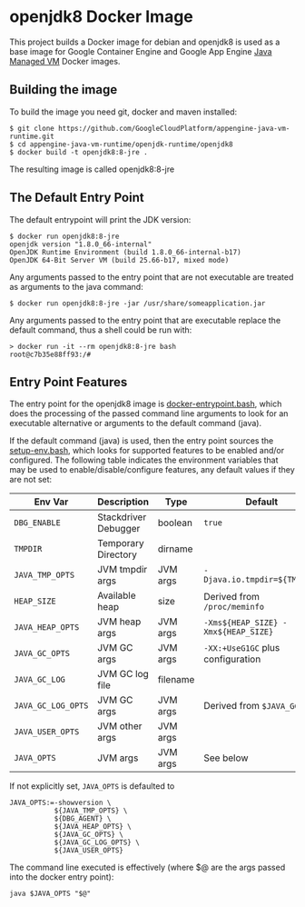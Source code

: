 # openjdk8 Docker Image

This project builds a Docker image for debian and openjdk8 is used as a base image for Google Container Engine and 
Google App Engine [Java Managed VM](https://cloud.google.com/appengine/docs/managed-vms/) Docker images.

## Building the image
To build the image you need git, docker and maven installed:
```
$ git clone https://github.com/GoogleCloudPlatform/appengine-java-vm-runtime.git
$ cd appengine-java-vm-runtime/openjdk-runtime/openjdk8
$ docker build -t openjdk8:8-jre .
```
The resulting image is called openjdk8:8-jre 

## The Default Entry Point
The default entrypoint will print the JDK version:
```
$ docker run openjdk8:8-jre
openjdk version "1.8.0_66-internal"
OpenJDK Runtime Environment (build 1.8.0_66-internal-b17)
OpenJDK 64-Bit Server VM (build 25.66-b17, mixed mode)
```

Any arguments passed to the entry point that are not executable are treated as arguments to the java command:
```
$ docker run openjdk8:8-jre -jar /usr/share/someapplication.jar
```

Any arguments passed to the entry point that are executable replace the default command, thus a shell could
be run with:
```
> docker run -it --rm openjdk8:8-jre bash
root@c7b35e88ff93:/# 
```

## Entry Point Features
The entry point for the openjdk8 image is [docker-entrypoint.bash](https://github.com/GoogleCloudPlatform/appengine-java-vm-runtime/blob/master/openjdk8/src/main/docker/docker-entrypoint.bash), which does the processing of the passed command line arguments to look for an executable alternative or arguments to the default command (java).

If the default command (java) is used, then the entry point sources the [setup-env.bash](https://github.com/GoogleCloudPlatform/appengine-java-vm-runtime/blob/master/openjdk8/src/main/docker/setup-env.bash), which looks for supported features to be enabled and/or configured.  The following table indicates the environment variables that may be used to enable/disable/configure features, any default values if they are not set: 

|Env Var           | Description         | Type     | Default                               |
|------------------|---------------------|----------|---------------------------------------|
|`DBG_ENABLE`      | Stackdriver Debugger| boolean  | `true`                                |
|`TMPDIR`          | Temporary Directory | dirname  |                                       |
|`JAVA_TMP_OPTS`   | JVM tmpdir args     | JVM args | `-Djava.io.tmpdir=${TMPDIR}`          |
|`HEAP_SIZE`       | Available heap      | size     | Derived from `/proc/meminfo`          |
|`JAVA_HEAP_OPTS`  | JVM heap args       | JVM args | `-Xms${HEAP_SIZE} -Xmx${HEAP_SIZE}`   |
|`JAVA_GC_OPTS`    | JVM GC args         | JVM args | `-XX:+UseG1GC` plus configuration     |
|`JAVA_GC_LOG`     | JVM GC log file     | filename |                                       |
|`JAVA_GC_LOG_OPTS`| JVM GC args         | JVM args | Derived from `$JAVA_GC_LOG`           |
|`JAVA_USER_OPTS`  | JVM other args      | JVM args |                                       |
|`JAVA_OPTS`       | JVM args            | JVM args | See below                             |

If not explicitly set, `JAVA_OPTS` is defaulted to 
```
JAVA_OPTS:=-showversion \
           ${JAVA_TMP_OPTS} \
           ${DBG_AGENT} \
           ${JAVA_HEAP_OPTS} \
           ${JAVA_GC_OPTS} \
           ${JAVA_GC_LOG_OPTS} \
           ${JAVA_USER_OPTS}
```

The command line executed is effectively (where $@ are the args passed into the docker entry point):
```
java $JAVA_OPTS "$@"
```





